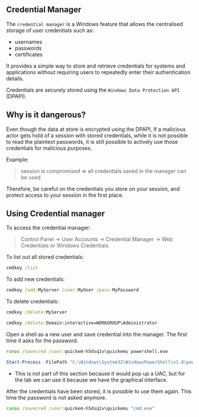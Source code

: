 ## Credential Manager

The `credential manager` is a Windows feature that allows the centralised storage of user credentials such as:

- usernames
- passwords
- certificates

It provides a simple way to store and retrieve credentials for systems and applications without requiring users to repeatedly enter their authentication details.

Credentials are securely stored using the `Windows Data Protection API` (DPAPI).

## Why is it dangerous?

Even though the data at store is encrypted using the DPAPI, If a malicious actor gets hold of a session with stored credentials, while it is not possible to read the plaintext passwords, it is still possible to actively use those credentials for malicious purposes.

Example:
> session is compromised => all credentials saved in the manager can be used

Therefore, be careful on the credentials you store on your session, and protect access to your session in the first place.

## Using Credential manager

To access the credential manager:
> Control Panel -> User Accounts
>             -> Credential Manager
>              -> Web Credentials or Windows Credentials

To list out all stored credentials:
```cmd
cmdkey /list
```

To add new credentials:
```cmd
cmdkey /add:MyServer /user:MyUser /pass:MyPassword
```

To delete credentials:
```cmd
cmdkey /delete:MyServer
```

```cmd
cmdkey /delete:Domain:interactive=WORKGROUP\Administrator
```

Open a shell as a new user and save credential into the manager. The first time it asks for the password.
```cmd
runas /savecred /user:quickem-h5dsq1v\quickemu powershell.exe
```

```powershell
Start-Process -FilePath "C:\Windows\System32\WindowsPowerShell\v1.0\powershell.exe" -verb RunAs
```
- This is not part of this section because it would pop up a UAC, but for the lab we can  use it because we have the graphical interface.

After the credentials have been stored, it is possible to use them again.  This time the password is not asked anymore.
```cmd
runas /savecred /user:quickem-h5dsq1v\quickemu "cmd.exe"
```


